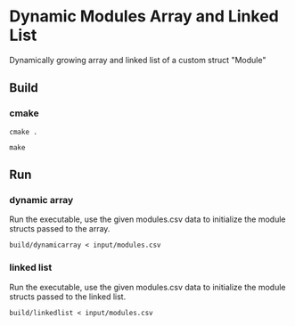 # Dynamic Modules Array and Linked List

Dynamically growing array and linked list of a custom struct "Module"

## Build

### cmake

`cmake .`

`make`

## Run

### dynamic array

Run the executable, use the given modules.csv data to initialize the 
module structs passed to the array.

`build/dynamicarray < input/modules.csv`

### linked list

Run the executable, use the given modules.csv data to initialize the 
module structs passed to the linked list.

`build/linkedlist < input/modules.csv`